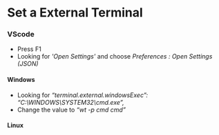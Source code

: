 # Set a External Terminal

### VScode
* Press F1
* Looking for _'Open Settings'_ and choose _Preferences : Open Settings (JSON)_

#### Windows
* Looking for _“terminal.external.windowsExec”: “C:\\WINDOWS\\SYSTEM32\\cmd.exe”,_
* Change the value to _“wt -p cmd cmd”_



#### Linux

